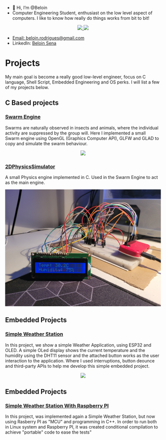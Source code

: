 - 👋 Hi, I’m @Beloin
- Computer Engineering Student, enthusiast on the low level aspect of computers. I like to know how really do things works from bit to bit!

<div align="center">
  <a href="https://github.com/Beloin">
  <img height="180em" src="https://github-readme-stats.vercel.app/api?username=Beloin&show_icons=true&theme=dracula&include_all_commits=true&count_private=true"/>
  <img height="180em" src="https://github-readme-stats.vercel.app/api/top-langs/?username=Beloin&layout=compact&langs_count=7&theme=dracula&hide=Jupyter%20Notebook,HTML"/>
</div>

 - Email:  beloin.rodrigues@gmail.com
 - LinkedIn: [Beloin Sena](https://www.linkedin.com/in/beloin-sena-8374a11a9/)


# Projects

My main goal is become a really good low-level engineer, focus on C language, Shell Script, Embedded Engineering and OS perks. I will list a few of my projects below.


## C Based projects

### [Swarm Engine](https://github.com/Beloin/SwarmEngine)

Swarms are naturally observed in insects and animals, where the individual activity are suppressed by the group will. Here I implemented a small Swarm engine using OpenGL (Graphics Computer API), GLFW and GLAD to copy and simulate the swarm behaviour.

<div align="center">
  <img src="https://github.com/Beloin/SwarmEngine/blob/master/resources/multiple-swarm-multiple.gif"/>
</div>

### [2DPhysicsSimulator](https://github.com/Beloin/2DPhysicsSimulator)

A small Physics engine implemented in C. Used in the Swarm Engine to act as the main engine.

<div align="center">
  <img src="https://github.com/Beloin/LCD_Rasp_Weather/blob/master/docs/hardware.jpeg"/>
</div>


## Embedded Projects

### [Simple Weather Station](https://github.com/Beloin/WeatherStation)

In this project, we show a simple Weather Application, using ESP32 and OLED. A simple OLed display shows the current temperature and the humidity using the DHT11 sensor and the attached button works as the user interaction to the application. Where I used interruptions, button deounce and third-party APIs to help me develop this simple embedded project.

<div align="center">
  <img src="https://github.com/Beloin/WeatherStation/blob/master/docs/representation.gif"/>
</div>

## Embedded Projects

### [Simple Weather Station With Raspberry PI](https://github.com/Beloin/WeatherStation)

In this project, was implemented again a Simple Weather Station, but now using Rasberry PI as "MCU" and programming in C++. In order to run both in Linux system and Raspberry PI, it was created conditional compilation to achieve "portable" code to ease the tests"

<!---
Beloin/Beloin is a ✨ special ✨ repository because its `README.md` (this file) appears on your GitHub profile.
You can click the Preview link to take a look at your changes.
--->

